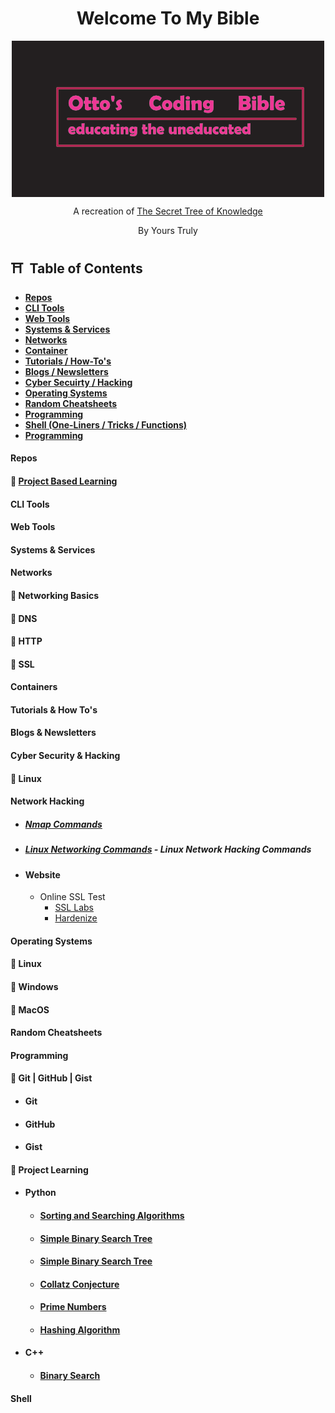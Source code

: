 <p align="center">
    <h1 align = "center">Welcome To My Bible</h1>
</p>
<div align = "center">
    <img align = "center" src="assets/Untitled.png" />
</div>
<p align="center">A recreation of <a href="https://github.com/trimstray/the-book-of-secret-knowledge">The Secret Tree of Knowledge</a></p>
<p align = "center">By Yours Truly</p>

## ⛩️ &nbsp;Table of Contents

- **[Repos](#repos)**
- **[CLI Tools](#cli-tools)**
- **[Web Tools](#web-tools)**
- **[Systems & Services](#systems--services)**
- **[Networks](#networks)**
- **[Container](#containers)**
- **[Tutorials / How-To's](#tutorials--how-tos)**
- **[Blogs / Newsletters](#blogs--newsletters)**
- **[Cyber Secuirty / Hacking](#cyber-security--hacking)**
- **[Operating Systems](#operating-systems)**
- **[Random Cheatsheets](#random-cheatsheets)**
- **[Programming](#programming)**
- **[Shell (One-Liners / Tricks / Functions)](#shell)**
- **[Programming](#programming)**

#### Repos

#### 🏯 [Project Based Learning](https://github.com/Filip-Nachov/project-based-learning)

#### CLI Tools

#### Web Tools

#### Systems & Services

#### Networks

#### 🏯 Networking Basics

#### 🏯 DNS

#### 🏯 HTTP

#### 🏯 SSL

#### Containers

#### Tutorials & How To's

#### Blogs & Newsletters

#### Cyber Security & Hacking

#### 🏯 Linux

#### Network Hacking

- ##### [Nmap Commands](https://github.com/ottojonas/ottos-bible/blob/main/cyber-security-and-hacking/nmap-commands.md)

- ##### [Linux Networking Commands](https://github.com/ottojonas/ottos-bible/blob/main/cyber-security-and-hacking/linux/network-hacking/basic-network-hacking-cheatsheet.md) - Linux Network Hacking Commands
- #### Website
  - Online SSL Test
    - [SSL Labs](ssllabs.com)
    - [Hardenize](hardenize.com)

#### Operating Systems

#### 🏯 Linux

#### 🏯 Windows

#### 🏯 MacOS

#### Random Cheatsheets

#### Programming

#### 🏯 Git | GitHub | Gist

- #### Git
- #### GitHub
- #### Gist

#### 🏯 Project Learning

- #### Python
  - #### [Sorting and Searching Algorithms](https://github.com/ottojonas/ottos-bible/blob/main/project-learning/python/sorting-and-searching-algorithms.py)
  - #### [Simple Binary Search Tree](https://github.com/ottojonas/ottos-bible/blob/main/project-learning/python/simple-binary-search-tree.py)
  - #### [Simple Binary Search Tree](https://github.com/ottojonas/ottos-bible/blob/main/project-learning/python/simple-binary-search-tree.py)
  - #### [Collatz Conjecture](https://github.com/ottojonas/ottos-bible/blob/main/project-learning/python/collatz-conjecture.py)
  - #### [Prime Numbers](https://github.com/ottojonas/ottos-bible/blob/main/project-learning/python/prime-numbers.py)
  - #### [Hashing Algorithm](https://github.com/ottojonas/ottos-bible/blob/main/project-learning/python/hashing.py)



- #### C++
  - #### [Binary Search](project-learning/c++/Binary_Search.cpp)

#### Shell
